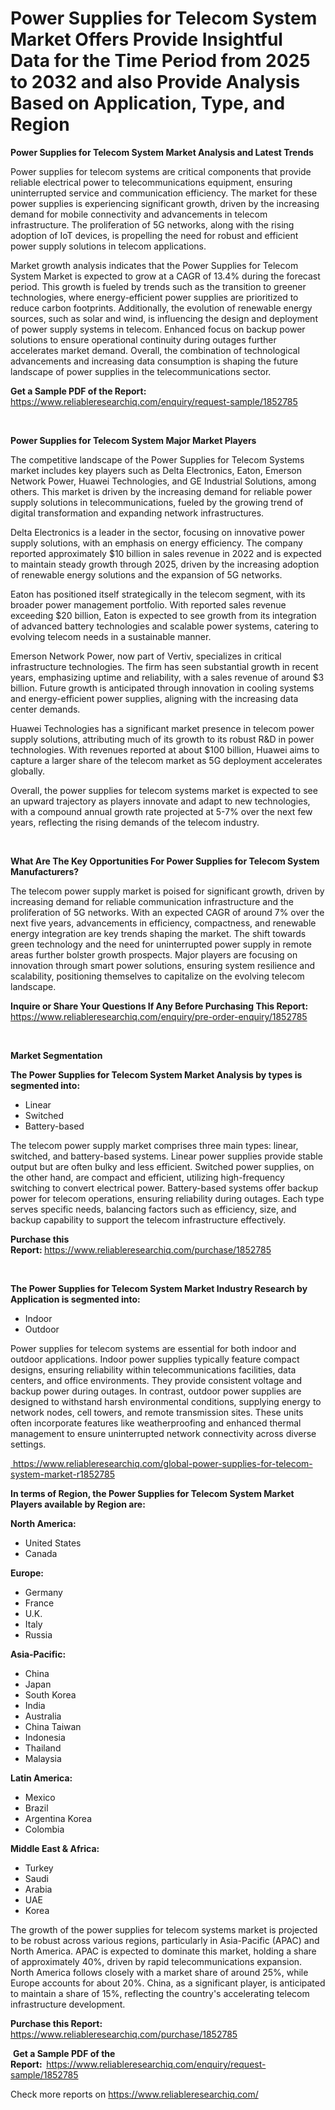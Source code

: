 <p><h1>Power Supplies for Telecom System Market Offers Provide Insightful Data for the Time Period from 2025 to 2032 and also Provide Analysis Based on Application, Type, and Region</h1></p><p><strong>Power Supplies for Telecom System Market Analysis and Latest Trends</strong></p>
<p><p>Power supplies for telecom systems are critical components that provide reliable electrical power to telecommunications equipment, ensuring uninterrupted service and communication efficiency. The market for these power supplies is experiencing significant growth, driven by the increasing demand for mobile connectivity and advancements in telecom infrastructure. The proliferation of 5G networks, along with the rising adoption of IoT devices, is propelling the need for robust and efficient power supply solutions in telecom applications.</p><p>Market growth analysis indicates that the Power Supplies for Telecom System Market is expected to grow at a CAGR of 13.4% during the forecast period. This growth is fueled by trends such as the transition to greener technologies, where energy-efficient power supplies are prioritized to reduce carbon footprints. Additionally, the evolution of renewable energy sources, such as solar and wind, is influencing the design and deployment of power supply systems in telecom. Enhanced focus on backup power solutions to ensure operational continuity during outages further accelerates market demand. Overall, the combination of technological advancements and increasing data consumption is shaping the future landscape of power supplies in the telecommunications sector.</p></p>
<p><strong>Get a Sample PDF of the Report:&nbsp;</strong> <a href="https://www.reliableresearchiq.com/enquiry/request-sample/1852785?utm_campaign=2335&utm_medium=2&utm_source=Github&utm_content=ia&utm_term=28022025&utm_id=power-supplies-for-telecom-system">https://www.reliableresearchiq.com/enquiry/request-sample/1852785</a></p>
<p>&nbsp;</p>
<p><strong>Power Supplies for Telecom System Major Market Players</strong></p>
<p><p>The competitive landscape of the Power Supplies for Telecom Systems market includes key players such as Delta Electronics, Eaton, Emerson Network Power, Huawei Technologies, and GE Industrial Solutions, among others. This market is driven by the increasing demand for reliable power supply solutions in telecommunications, fueled by the growing trend of digital transformation and expanding network infrastructures.</p><p>Delta Electronics is a leader in the sector, focusing on innovative power supply solutions, with an emphasis on energy efficiency. The company reported approximately $10 billion in sales revenue in 2022 and is expected to maintain steady growth through 2025, driven by the increasing adoption of renewable energy solutions and the expansion of 5G networks.</p><p>Eaton has positioned itself strategically in the telecom segment, with its broader power management portfolio. With reported sales revenue exceeding $20 billion, Eaton is expected to see growth from its integration of advanced battery technologies and scalable power systems, catering to evolving telecom needs in a sustainable manner.</p><p>Emerson Network Power, now part of Vertiv, specializes in critical infrastructure technologies. The firm has seen substantial growth in recent years, emphasizing uptime and reliability, with a sales revenue of around $3 billion. Future growth is anticipated through innovation in cooling systems and energy-efficient power supplies, aligning with the increasing data center demands.</p><p>Huawei Technologies has a significant market presence in telecom power supply solutions, attributing much of its growth to its robust R&D in power technologies. With revenues reported at about $100 billion, Huawei aims to capture a larger share of the telecom market as 5G deployment accelerates globally. </p><p>Overall, the power supplies for telecom systems market is expected to see an upward trajectory as players innovate and adapt to new technologies, with a compound annual growth rate projected at 5-7% over the next few years, reflecting the rising demands of the telecom industry.</p></p>
<p>&nbsp;</p>
<p><strong>What Are The Key Opportunities For Power Supplies for Telecom System Manufacturers?</strong></p>
<p><p>The telecom power supply market is poised for significant growth, driven by increasing demand for reliable communication infrastructure and the proliferation of 5G networks. With an expected CAGR of around 7% over the next five years, advancements in efficiency, compactness, and renewable energy integration are key trends shaping the market. The shift towards green technology and the need for uninterrupted power supply in remote areas further bolster growth prospects. Major players are focusing on innovation through smart power solutions, ensuring system resilience and scalability, positioning themselves to capitalize on the evolving telecom landscape.</p></p>
<p><strong>Inquire or Share Your Questions If Any Before Purchasing This Report:</strong> <a href="https://www.reliableresearchiq.com/enquiry/pre-order-enquiry/1852785?utm_campaign=2335&utm_medium=2&utm_source=Github&utm_content=ia&utm_term=28022025&utm_id=power-supplies-for-telecom-system">https://www.reliableresearchiq.com/enquiry/pre-order-enquiry/1852785</a></p>
<p>&nbsp;</p>
<p><strong>Market Segmentation</strong></p>
<p><strong>The Power Supplies for Telecom System Market Analysis by types is segmented into:</strong></p>
<p><ul><li>Linear</li><li>Switched</li><li>Battery-based</li></ul></p>
<p><p>The telecom power supply market comprises three main types: linear, switched, and battery-based systems. Linear power supplies provide stable output but are often bulky and less efficient. Switched power supplies, on the other hand, are compact and efficient, utilizing high-frequency switching to convert electrical power. Battery-based systems offer backup power for telecom operations, ensuring reliability during outages. Each type serves specific needs, balancing factors such as efficiency, size, and backup capability to support the telecom infrastructure effectively.</p></p>
<p><strong>Purchase this Report:&nbsp;</strong><a href="https://www.reliableresearchiq.com/purchase/1852785?utm_campaign=2335&utm_medium=2&utm_source=Github&utm_content=ia&utm_term=28022025&utm_id=power-supplies-for-telecom-system">https://www.reliableresearchiq.com/purchase/1852785</a></p>
<p>&nbsp;</p>
<p><strong>The Power Supplies for Telecom System Market Industry Research by Application is segmented into:</strong></p>
<p><ul><li>Indoor</li><li>Outdoor</li></ul></p>
<p><p>Power supplies for telecom systems are essential for both indoor and outdoor applications. Indoor power supplies typically feature compact designs, ensuring reliability within telecommunications facilities, data centers, and office environments. They provide consistent voltage and backup power during outages. In contrast, outdoor power supplies are designed to withstand harsh environmental conditions, supplying energy to network nodes, cell towers, and remote transmission sites. These units often incorporate features like weatherproofing and enhanced thermal management to ensure uninterrupted network connectivity across diverse settings.</p></p>
<p><a href="https://www.reliableresearchiq.com/global-power-supplies-for-telecom-system-market-r1852785?utm_campaign=2335&utm_medium=2&utm_source=Github&utm_content=ia&utm_term=28022025&utm_id=power-supplies-for-telecom-system">&nbsp;https://www.reliableresearchiq.com/global-power-supplies-for-telecom-system-market-r1852785</a></p>
<p><strong>In terms of Region, the Power Supplies for Telecom System Market Players available by Region are:</strong></p>
<p>
    <p> <strong> North America: </strong>
        <ul>
            <li>United States</li>
            <li>Canada</li>
        </ul>
        </p> 
    <p> <strong> Europe: </strong>
        <ul>
            <li>Germany</li>
            <li>France</li>
            <li>U.K.</li>
            <li>Italy</li>
            <li>Russia</li>
        </ul>
        </p> 
    <p> <strong> Asia-Pacific: </strong>
        <ul>
            <li>China</li>
            <li>Japan</li>
            <li>South Korea</li>
            <li>India</li>
            <li>Australia</li>
            <li>China Taiwan</li>
            <li>Indonesia</li>
            <li>Thailand</li>
            <li>Malaysia</li>
        </ul>
        </p> 
    <p> <strong> Latin America: </strong>
        <ul>
            <li>Mexico</li>
            <li>Brazil</li>
            <li>Argentina Korea</li>
            <li>Colombia</li>
        </ul>
        </p> 
    <p> <strong> Middle East & Africa: </strong>
        <ul>
            <li>Turkey</li>
            <li>Saudi</li>
            <li>Arabia</li>
            <li>UAE</li>
            <li>Korea</li>
        </ul>
    </p>
    </p>
<p><p>The growth of the power supplies for telecom systems market is projected to be robust across various regions, particularly in Asia-Pacific (APAC) and North America. APAC is expected to dominate this market, holding a share of approximately 40%, driven by rapid telecommunications expansion. North America follows closely with a market share of around 25%, while Europe accounts for about 20%. China, as a significant player, is anticipated to maintain a share of 15%, reflecting the country's accelerating telecom infrastructure development.</p></p>
<p><strong>Purchase this Report: </strong><a href="https://www.reliableresearchiq.com/purchase/1852785?utm_campaign=2335&utm_medium=2&utm_source=Github&utm_content=ia&utm_term=28022025&utm_id=power-supplies-for-telecom-system">https://www.reliableresearchiq.com/purchase/1852785</a></p>
<p>&nbsp;<strong>Get a Sample PDF of the Report:&nbsp;&nbsp;</strong><a href="https://www.reliableresearchiq.com/enquiry/request-sample/1852785?utm_campaign=2335&utm_medium=2&utm_source=Github&utm_content=ia&utm_term=28022025&utm_id=power-supplies-for-telecom-system">https://www.reliableresearchiq.com/enquiry/request-sample/1852785</a></p>
<p><strong></strong></p>
<p>Check more reports on <a href="https://www.reliableresearchiq.com/?utm_campaign=2335&utm_medium=2&utm_source=Github&utm_content=ia&utm_term=28022025&utm_id=power-supplies-for-telecom-system">https://www.reliableresearchiq.com/</a></p>